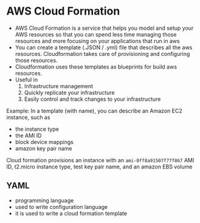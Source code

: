 # AWS Cloud Formation

- AWS Cloud Formation is a service that helps you model and setup your AWS resources
  so that you can spend less time managing those resources and more focusing on your applications
  that run in aws
- You can create a template (.JSON / .yml) file that describes all the aws resources. Cloudformation
  takes care of provisioning and configuring those resources.
- Cloudformation uses these templates as blueprints for build aws resources.
- Useful in
  1. Infrastructure management
  2. Quickly replicate your infrastructure
  3. Easily control and track changes to your infrastructure

Example:
In a template (with name), you can describe an Amazon EC2 instance, such as

- the instance type
- the AMI ID
- block device mappings
- amazon key pair name

Cloud formation provisions an instance with an `ami-0ff8a91507f77f867` AMI ID,
t2.micro instance type, test key pair name, and an amazon EBS volume

## YAML

- programming language
- used to write configuration language
- it is used to write a cloud formation template
